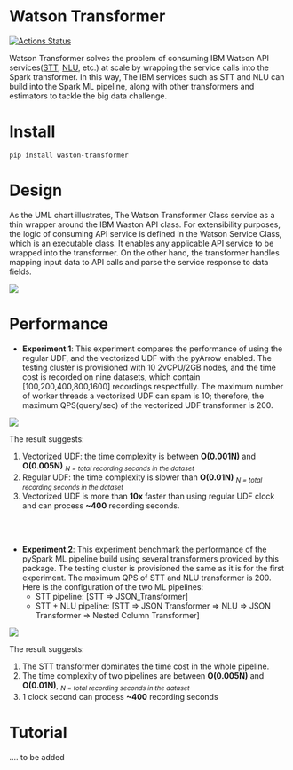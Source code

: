 # Watson Transformer

[![Actions Status](https://github.com/kai-niu/watson-transformer/workflows/unit-test/badge.svg)](https://github.com/kai-niu/watson-transformer/actions)

Watson Transformer solves the problem of consuming IBM Watson API services([STT](https://cloud.ibm.com/apidocs/speech-to-text), [NLU](https://cloud.ibm.com/apidocs/natural-language-understanding), etc.) at scale by wrapping the service calls into the Spark transformer. In this way, The IBM services such as STT and NLU can build into the Spark ML pipeline, along with other transformers and estimators to tackle the big data challenge. 

# Install
```
pip install waston-transformer
```

# Design
As the UML chart illustrates, The Watson Transformer Class service as a thin wrapper around the IBM Waston API class. For extensibility purposes, the logic of consuming API service is defined in the Watson Service Class, which is an executable class. It enables any applicable API service to be wrapped into the transformer. On the other hand, the transformer handles mapping input data to API calls and parse the service response to data fields. 

<img style="float: center;" src="document/Watson_Tranformer_Design.svg">  

# Performance

* __Experiment 1__: This experiment compares the performance of using the regular UDF, and the vectorized UDF with the pyArrow enabled. The testing cluster is provisioned with 10 2vCPU/2GB nodes, and the time cost is recorded on nine datasets, which contain [100,200,400,800,1600] recordings respectfully. The maximum number of worker threads a vectorized UDF can spam is 10; therefore, the maximum QPS(query/sec) of the vectorized UDF transformer is 200.  

<img style="float: center;" src="document/regular_udf_vs_vectorized_udf_.png"> 

The result suggests:
  1. Vectorized UDF: the time complexity is between **O(0.001N)** and **O(0.005N)** <sub>*N = total recording seconds in the dataset*</sub>
  2. Regular UDF: the time complexity is slower than **O(0.01N)** <sub>*N = total recording seconds in the dataset*</sub>
  3. Vectorized UDF is more than **10x** faster than using regular UDF clock and can process **~400** recording seconds.

<br />
<br />

* __Experiment 2__: This experiment benchmark the performance of the pySpark ML pipeline build using several transformers provided by this package. The testing cluster is provisioned the same as it is for the first experiment. The maximum QPS of STT and NLU transformer is 200. Here is the configuration of the two ML pipelines:
  * STT pipeline: [STT => JSON_Transformer]
  * STT + NLU pipeline: [STT => JSON Transformer => NLU => JSON Transformer => Nested Column Transformer]

<img style="float: center;" src="document/pipleline_benchmark.png"> 

The result suggests:
  1. The STT transformer dominates the time cost in the whole pipeline.
  2. The time complexity of two pipelines are between **O(0.005N)** and **O(0.01N)**, <sub> *N = total recording seconds in the dataset* </sub>
  3. 1 clock second can process **~400** recording seconds



# Tutorial

.... to be added
